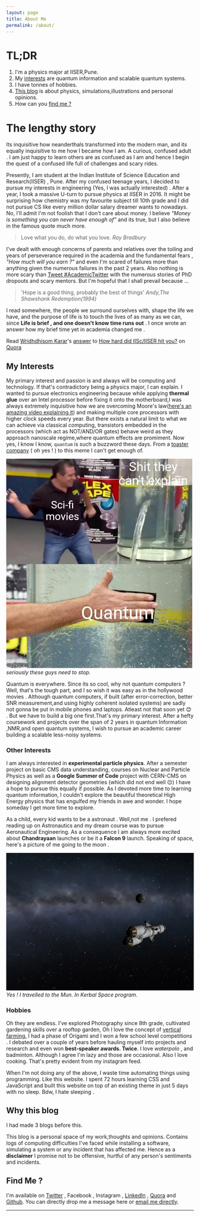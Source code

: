 ```yaml
---
layout: page
title: About Me
permalink: /about/
---
```


# TL;DR
1. I'm a physics major at IISER,Pune.
2. My [interests](#my-interests) are quantum information and scalable quantum systems.
3. I have tonnes of hobbies.
4. [This blog](#why-this-blog) is about physics, simulations,illustrations and personal opinions.
5. How can you [find me ?](#find-me-)


# The lengthy story

Its inquisitive how neanderthals transformed into the modern man, and its equally inquisitive to me how I became how I am. A curious, confused adult . I am just happy to learn others are as confused as I am and hence I begin the quest of a confused life full of challenges and scary rides.

 Presently, I am student at the Indian Institute of Science Education and Research(IISER) , Pune. After my confused teenage years, I decided to pursue my interests in engineering (Yes, I was actually interested) . After a year, I took a massive U-turn to pursue physics at IISER in 2016. It might be surprising how chemistry was my favourite subject till 10th grade and I did not pursue CS like every million dollar salary dreamer wants to nowadays. No, I'll admit I'm not foolish that I don't care about money. I believe *"Money is something you can never have enough of"* and its true, but I also believe in the famous quote much more.

 >Love what you do, do what you love.<cite> Ray Bradbury</cite>

 I've dealt with enough concerns of parents and relatives over the toiling and years of perseverance required in the academia and the fundamental fears , *"How much will you earn ?"* and even I'm scared of failures more than anything given the numerous failures in the past 2 years. Also nothing is more scary than <a href="https://twitter.com/intent/tweet?button_hashtag=AcademicTwitter&ref_src=twsrc%5Etfw" class="twitter-hashtag-button" data-show-count="false">Tweet #AcademicTwitter</a><script async src="https://platform.twitter.com/widgets.js" charset="utf-8"></script> with the numerous stories of PhD dropouts and scary mentors. But I'm hopeful that I shall prevail because ...

>'Hope is a good thing, probably the best of things' <cite> Andy,The Shawshank Redemption(1994)</cite>

I read somewhere, the people we surround ourselves with, shape the life we have, and the purpose of life is to touch the lives of as many as we can, since **Life is brief , and one doesn't know time runs out** . I once wrote an answer how my brief time yet in academia changed me .

<span class='quora-content-embed' style="text-align:center;" data-name='How-hard-did-IISc-IISER-hit-you/answer/Wridhdhisom-Karar'>Read <a class='quora-content-link' data-width='560' data-height='260' href='https://www.quora.com/How-hard-did-IISc-IISER-hit-you/answer/Wridhdhisom-Karar' data-type='answer' data-id='123091482' data-key='58a41ea57ac303bb4ae43813fab15a77' load-full-answer='False' data-embed='pubsaxu'><a href='https://www.quora.com/Wridhdhisom-Karar'>Wridhdhisom Karar</a>&#039;s <a href='/How-hard-did-IISc-IISER-hit-you?top_ans=123091482'>answer</a> to <a href='/How-hard-did-IISc-IISER-hit-you' ref='canonical'><span class="rendered_qtext">How hard did IISc/IISER hit you?</span></a></a> on <a href='https://www.quora.com'>Quora</a><script type="text/javascript" src="https://www.quora.com/widgets/content"></script></span>

## My Interests
 My primary interest and passion is and always will be computing and technology. If that's contradictory being a physics major, I can explain. I wanted to pursue electronics engineering because while applying **thermal glue** over an Intel processor before fixing it onto the motherboard,I was always extremely inquisitive how we are overcoming Moore's law([here's an amazing video explaining it](https://www.intel.com/content/www/us/en/silicon-innovations/moores-law-technology.html)) and making multiple core processors with higher clock speeds every year. But there exists a natural limit to what we can achieve via classical computing, transistors embedded in the processors (which act as NOT/AND/OR gates) behave weird as they approach nanoscale regime,where quantum effects are promiment. 
Now yes, I know I know, `quantum` is such a buzzword these days. From a [toaster company](https://twitter.com/AndreasAtETH/status/1234389393504378881?s=20) ( oh yes ! ) to this meme I can't get enough of. 

![Placeholder](/assets/images/about/quantumMeme.jpg)*seriously these guys need to stop.*

Quantum is everywhere. Since its so cool, why not quantum computers ? Well, that's the tough part, and I so wish it was easy as in the hollywood movies . Although quantum computers, if built (after error-correction, better SNR measurement,and using highly coherent isolated systems) are sadly not gonna be put in mobile phones and laptops. Atleast not that soon yet :blush: . But we have to build a big one first.That's my primary interest. After a hefty coursework and projects over the span of 2 years in quantum Information ,NMR,and open quantum systems, I wish to pursue an academic career building a scalable less-noisy systems.

### Other Interests

I am always interested in **experimental particle physics**. After a semester project on basic CMS data understanding, courses on Nuclear and Particle Physics as well as a **Google Summer of Code** project with CERN-CMS on designing alignment detector geometries (which did not end well :pensive:) I have a hope to pursue this equally if possible. As I devoted more time to learning quantum information, I couldn't explore the beautiful theoretical High Energy physics that has engulfed my friends in awe and wonder. I hope someday I get more time to explore.

As a child, every kid wants to be a astronaut . Well,not me . I prefered reading up on Astronautics and my dream course was to pursue Aeronautical Engineering. As a consequence I am always more excited about **Chandrayaan** launches or be it a **Falcon 9** launch. Speaking of space, here's a picture of me going to the moon .

![Placeholder](/assets/images/about/meAndMun.png)*Yes ! I travelled to the Mun. In Kerbal Space program.*



### Hobbies

Oh they are endless. I've explored Photography since 8th grade, cultivated gardening skills over a rooftop garden, Oh I love the concept of [vertical farming.](https://en.wikipedia.org/wiki/Vertical_farming) I had a phase of Origami and I won a few school level competitions . I debated over a couple of years before hauling myself into projects and research and even won **best-speaker awards. Twice**. I love *waterpolo* , and badminton. Although I agree I'm lazy and those are occasional. Also I love cooking. That's pretty evident from my instagram feed. 

When I'm not doing any of the above, I waste time automating things using programming. Like this website. I spent 72 hours learning CSS and JavaScript and built this website on top of an existing theme in just 5 days with no sleep. Bdw, I hate sleeping .

## Why this blog
I had made 3 blogs before this. 

This blog is a personal space of my work,thoughts and opinions. Contains logs of computing difficulties I've faced while installing a software, simulating a system or any incident that has affected me. 
Hence as a **disclaimer** I promise not to be offensive, hurtful of any person's sentiments and incidents.


## Find Me ?

I'm available on [Twitter](https://twitter.com/wridhdhisom) , Facebook , Instagram , [LinkedIn](https://www.linkedin.com/in/wridhdhisom-karar-6aa04a22/) , [Quora](https://www.quora.com/profile/Wridhdhisom-Karar) and [Github](https://github.com/wridhdhi). You can directly drop me a message here or [email me directly](mailto:wridhdhisom.karar@students.iiserpune.ac.in).

---